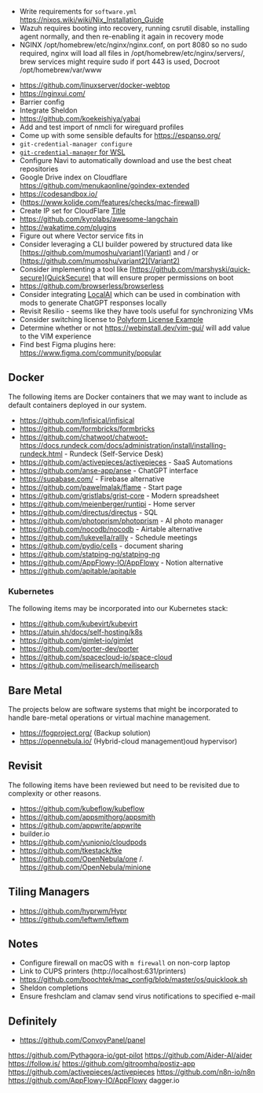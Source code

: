 * Write requirements for `software.yml`
https://nixos.wiki/wiki/Nix_Installation_Guide
* Wazuh requires booting into recovery, running csrutil disable, installing agent normally, and then re-enabling it again in recovery mode
* NGINX /opt/homebrew/etc/nginx/nginx.conf, on port 8080 so no sudo required, nginx will load all files in /opt/homebrew/etc/nginx/servers/, brew services might require sudo if port 443 is used, Docroot /opt/homebrew/var/www
- https://github.com/linuxserver/docker-webtop
- https://nginxui.com/
- Barrier config
- Integrate Sheldon
- https://github.com/koekeishiya/yabai
- Add and test import of nmcli for wireguard profiles
- Come up with some sensible defaults for https://espanso.org/
- `git-credential-manager configure`
- [`git-credential-manager` for WSL](https://github.com/git-ecosystem/git-credential-manager/blob/release/docs/wsl.md)
- Configure Navi to automatically download and use the best cheat repositories
- Google Drive index on Cloudflare https://github.com/menukaonline/goindex-extended
- https://codesandbox.io/
- (https://www.kolide.com/features/checks/mac-firewall)
- Create IP set for CloudFlare [Title](https://firewalld.org/documentation/man-pages/firewalld.ipset.html)
- https://github.com/kyrolabs/awesome-langchain
- https://wakatime.com/plugins
- Figure out where Vector service fits in
- Consider leveraging a CLI builder powered by structured data like [https://github.com/mumoshu/variant](Variant) and / or [https://github.com/mumoshu/variant2](Variant2)
- Consider implementing a tool like [https://github.com/marshyski/quick-secure](QuickSecure) that will ensure proper permissions on boot
- https://github.com/browserless/browserless
- Consider integrating [LocalAI](https://github.com/go-skynet/LocalAI) which can be used in combination with mods to generate ChatGPT responses locally
- Revisit Resilio - seems like they have tools useful for synchronizing VMs
- Consider switching license to [Polyform License Example](https://github.com/dosyago/DiskerNet/blob/fun/LICENSE.md)
- Determine whether or not https://webinstall.dev/vim-gui/ will add value to the VIM experience
- Find best Figma plugins here: https://www.figma.com/community/popular
## Docker
The following items are Docker containers that we may want to include as default containers deployed in our system.
- https://github.com/Infisical/infisical
- https://github.com/formbricks/formbricks
- https://github.com/chatwoot/chatwoot- https://docs.rundeck.com/docs/administration/install/installing-rundeck.html - Rundeck (Self-Service Desk)
- https://github.com/activepieces/activepieces - SaaS Automations
- https://github.com/anse-app/anse - ChatGPT interface
- https://supabase.com/ - Firebase alternative
- https://github.com/pawelmalak/flame - Start page
- https://github.com/gristlabs/grist-core - Modern spreadsheet
- https://github.com/meienberger/runtipi - Home server
- https://github.com/directus/directus - SQL
- https://github.com/photoprism/photoprism - AI photo manager
- https://github.com/nocodb/nocodb - Airtable alternative
- https://github.com/lukevella/rallly - Schedule meetings
- https://github.com/pydio/cells - document sharing
- https://github.com/statping-ng/statping-ng
- https://github.com/AppFlowy-IO/AppFlowy - Notion alternative
- https://github.com/apitable/apitable
### Kubernetes
The following items may be incorporated into our Kubernetes stack:
- https://github.com/kubevirt/kubevirt
- https://atuin.sh/docs/self-hosting/k8s
- https://github.com/gimlet-io/gimlet
- https://github.com/porter-dev/porter
- https://github.com/spacecloud-io/space-cloud
- https://github.com/meilisearch/meilisearch
## Bare Metal
The projects below are software systems that might be incorporated to handle bare-metal operations or virtual machine management.
- https://fogproject.org/ (Backup solution)
- https://opennebula.io/ (Hybrid-cloud management)oud hypervisor)
## Revisit
The following items have been reviewed but need to be revisited due to complexity or other reasons.
- https://github.com/kubeflow/kubeflow
- https://github.com/appsmithorg/appsmith
- https://github.com/appwrite/appwrite
- builder.io
- https://github.com/yunionio/cloudpods
- https://github.com/tkestack/tke
- https://github.com/OpenNebula/one /. https://github.com/OpenNebula/minione
## Tiling Managers
- https://github.com/hyprwm/Hypr
- https://github.com/leftwm/leftwm
## Notes
* Configure firewall on macOS with `m firewall` on non-corp laptop
* Link to CUPS printers (http://localhost:631/printers)
* https://github.com/boochtek/mac_config/blob/master/os/quicklook.sh
* Sheldon completions
* Ensure freshclam and clamav send virus notifications to specified e-mail
## Definitely
* https://github.com/ConvoyPanel/panel

https://github.com/Pythagora-io/gpt-pilot
    https://github.com/Aider-AI/aider
    https://follow.is/
    https://github.com/gitroomhq/postiz-app
    https://github.com/activepieces/activepieces
https://github.com/n8n-io/n8n
https://github.com/AppFlowy-IO/AppFlowy
dagger.io